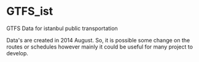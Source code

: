 # GTFS_ist
GTFS Data for istanbul public transportation

Data's are created in 2014 August. So, it is possible some change on the routes or schedules however mainly it could be useful for many project to develop.

